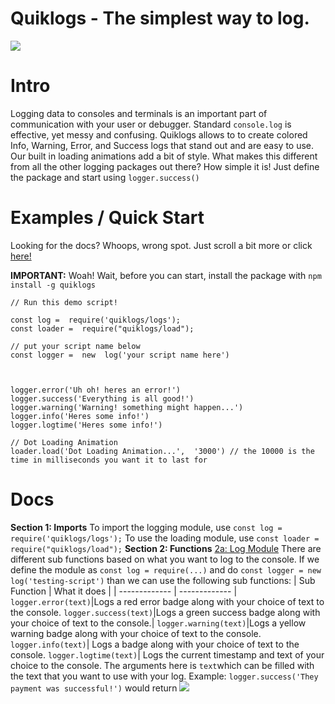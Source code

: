 # Quiklogs - The simplest way to log.
<img src="https://gcdnb.pbrd.co/images/lGnOZZzQJ7dV.png?o=1">

# Intro
Logging data to consoles and terminals is an important part of communication with your user or debugger. Standard `console.log` is effective, yet messy and confusing. Quiklogs allows to to create colored Info, Warning, Error, and Success logs that stand out and are easy to use. Our built in loading animations add a bit of style. What makes this different from all the other logging packages out there? How simple it is! Just define the package and start using ```logger.success()```
# Examples / Quick Start
Looking for the docs? Whoops, wrong spot. Just scroll a bit more or click [here!](#Docs)

**IMPORTANT:** Woah! Wait, before you can start, install the package with `npm install -g quiklogs`
```
// Run this demo script!

const log =  require('quiklogs/logs');
const loader =  require("quiklogs/load");

// put your script name below
const logger =  new  log('your script name here')

  

logger.error('Uh oh! heres an error!')
logger.success('Everything is all good!')
logger.warning('Warning! something might happen...')
logger.info('Heres some info!')
logger.logtime('Heres some info!')

// Dot Loading Animation
loader.load('Dot Loading Animation...',  '3000') // the 10000 is the time in milliseconds you want it to last for
```
# Docs
**Section 1: Imports**
To import the logging module, use
 `
const log =  require('quiklogs/logs');
`
To use the loading module, use 
`
const loader =  require("quiklogs/load");
`
**Section 2: Functions**
<u>2a: Log Module</u>
There are different sub functions based on what you want to log to the console. If we define the module as `const log = require(...)` and do `const logger = new log('testing-script')` than we can use the following sub functions:
| Sub Function  | What it does |
| ------------- | ------------- |
`logger.error(text)`|Logs a red error badge along with your choice of text to the console.
`logger.success(text)`|Logs a green success badge along with your choice of text to the console.| 
`logger.warning(text)`|Logs a yellow warning badge along with your choice of text to the console.
`logger.info(text)`| Logs a  badge along with your choice of text to the console.
`logger.logtime(text)`| Logs the current timestamp and text of your choice to the console.
The arguments here is `text`which can be filled with the text that you want to use with your log.
Example:
`logger.success('They payment was successful!')`
would return
![](https://gcdnb.pbrd.co/images/vkFegrxu4fL4.png?o=1)
